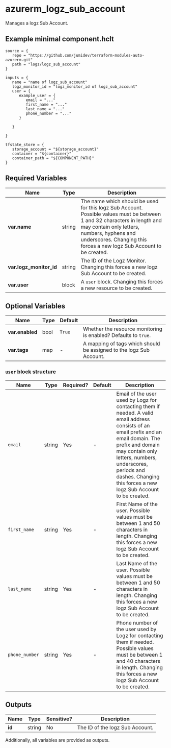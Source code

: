 # azurerm_logz_sub_account

Manages a logz Sub Account.

## Example minimal component.hclt

```hcl
source = {
   repo = "https://github.com/jumidev/terraform-modules-auto-azurerm.git" 
   path = "logz/logz_sub_account" 
}

inputs = {
   name = "name of logz_sub_account" 
   logz_monitor_id = "logz_monitor_id of logz_sub_account" 
   user = {
      example_user = {
         email = "..."   
         first_name = "..."   
         last_name = "..."   
         phone_number = "..."   
      }
  
   }
 
}

tfstate_store = {
   storage_account = "${storage_account}" 
   container = "${container}" 
   container_path = "${COMPONENT_PATH}" 
}

```

## Required Variables

| Name | Type |  Description |
| ---- | --------- |  ----------- |
| **var.name** | string |  The name which should be used for this logz Sub Account. Possible values must be between 1 and 32 characters in length and may contain only letters, numbers, hyphens and underscores. Changing this forces a new logz Sub Account to be created. | 
| **var.logz_monitor_id** | string |  The ID of the Logz Monitor. Changing this forces a new logz Sub Account to be created. | 
| **var.user** | block |  A `user` block. Changing this forces a new resource to be created. | 

## Optional Variables

| Name | Type |  Default  |  Description |
| ---- | --------- |  ----------- | ----------- |
| **var.enabled** | bool |  `True`  |  Whether the resource monitoring is enabled? Defaults to `true`. | 
| **var.tags** | map |  -  |  A mapping of tags which should be assigned to the logz Sub Account. | 

### `user` block structure

| Name | Type | Required? | Default | Description |
| ---- | ---- | --------- | ------- | ----------- |
| `email` | string | Yes | - | Email of the user used by Logz for contacting them if needed. A valid email address consists of an email prefix and an email domain. The prefix and domain may contain only letters, numbers, underscores, periods and dashes. Changing this forces a new logz Sub Account to be created. |
| `first_name` | string | Yes | - | First Name of the user. Possible values must be between 1 and 50 characters in length. Changing this forces a new logz Sub Account to be created. |
| `last_name` | string | Yes | - | Last Name of the user. Possible values must be between 1 and 50 characters in length. Changing this forces a new logz Sub Account to be created. |
| `phone_number` | string | Yes | - | Phone number of the user used by Logz for contacting them if needed. Possible values must be between 1 and 40 characters in length. Changing this forces a new logz Sub Account to be created. |



## Outputs

| Name | Type | Sensitive? | Description |
| ---- | ---- | --------- | --------- |
| **id** | string | No  | The ID of the logz Sub Account. | 

Additionally, all variables are provided as outputs.
